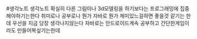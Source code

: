 #생각노트 
생각노트 확실히 다른 그림이나 3d모델링을 하기보다는 프로그래밍에 집중해야하기는한다 취미로나 공부로나
뭔가 자바로 뭔가 제미있느걸하면 좋을것 같기는 한데
우선을 지금 당장 생각나지않는다 자바로는 안드로이드계속 공부하고
간단한게임이라도 만들어복싶기는한데